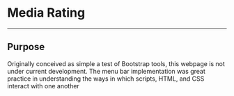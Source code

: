 # Media Rating
***
## Purpose
Originally conceived as simple a test of Bootstrap tools, this webpage is not under current development. The menu bar implementation was great practice in understanding the ways in which scripts, HTML, and CSS interact with one another
